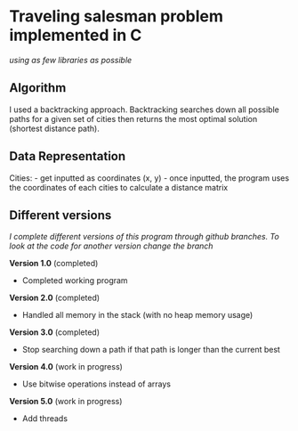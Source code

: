# Traveling salesman problem implemented in C
*using as few libraries as possible*

## Algorithm
I used a backtracking approach. Backtracking searches down all possible paths for a given set of cities then returns the most optimal solution (shortest distance path).

## Data Representation
Cities: 
    - get inputted as coordinates (x, y) 
    - once inputted, the program uses the coordinates of each cities to calculate a distance matrix

## Different versions
*I complete different versions of this program through github branches. To look at the code for another version change the branch*

**Version 1.0** (completed)
- Completed working program

**Version 2.0** (completed)
- Handled all memory in the stack (with no heap memory usage)

**Version 3.0** (completed)
- Stop searching down a path if that path is longer than the current best

**Version 4.0** (work in progress)
- Use bitwise operations instead of arrays

**Version 5.0** (work in progress)
- Add threads
